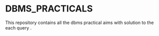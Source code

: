# DBMS_PRACTICALS
 This repository contains all the dbms practical aims with solution to the each query .
